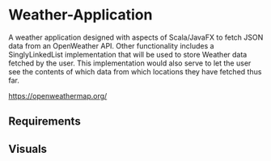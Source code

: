 # Weather-Application

A weather application designed with aspects of Scala/JavaFX to fetch JSON data from an OpenWeather API. Other functionality includes a SinglyLinkedList implementation that will be used to store Weather data fetched by the user. This implementation would also serve to let the user see the contents of which data from which locations they have fetched thus far.

https://openweathermap.org/

## Requirements

## Visuals
